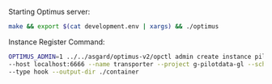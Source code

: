 
Starting Optimus server:

```bash
make && export $(cat development.env | xargs) && ./optimus
```


Instance Register Command:

```bash
OPTIMUS_ADMIN=1 ../../asgard/optimus-v2/opctl admin create instance pilotdata-integration.playground.characters  \
--host localhost:6666 --name transporter --project g-pilotdata-gl --scheduled-at "2021-01-14T02:00:00+00:00" \
--type hook --output-dir ./container
```
